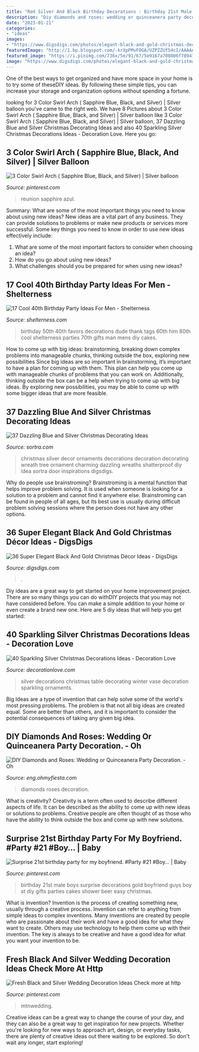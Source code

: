```yaml
---
title: "Red Silver And Black Birthday Decorations : Birthday 21st Male Boys Surprise Decorations Gold Boyfriend Guys Boy St Diy Gifts Parties Cakes Shower Beer Easy Christmas"
description: "Diy diamonds and roses: wedding or quinceanera party decoration."
date: "2023-01-21"
categories:
- "ideas"
images:
- "https://www.digsdigs.com/photos/elegant-black-and-gold-christmas-decor-ideas-10-554x708.jpg"
featuredImage: "http://1.bp.blogspot.com/-krXpPMvFOGA/UZPZZUf54cI/AAAAAAAAwUM/-k6LybCR760/s640/decsalonrosasbrillantes.jpg"
featured_image: "https://i.pinimg.com/736x/5e/91/67/5e9167a708806f7894142740a70e3178--st-birthday-parties-birthday-party-ideas.jpg"
image: "https://www.digsdigs.com/photos/elegant-black-and-gold-christmas-decor-ideas-10-554x708.jpg"
---
```



One of the best ways to get organized and have more space in your home is to try some of theseDIY ideas. By following these simple tips, you can increase your storage and organization options without spending a fortune.

	

		
looking for 3 Color Swirl Arch ( Sapphire Blue, Black, and Silver) | Silver balloon you've came to the right web. We have 8 Pictures about 3 Color Swirl Arch ( Sapphire Blue, Black, and Silver) | Silver balloon like 3 Color Swirl Arch ( Sapphire Blue, Black, and Silver) | Silver balloon, 37 Dazzling Blue and Silver Christmas Decorating Ideas and also 40 Sparkling Silver Christmas Decorations Ideas - Decoration Love. Here you go:
		
    
## 3 Color Swirl Arch ( Sapphire Blue, Black, And Silver) | Silver Balloon

<img loading=lazy src="https://i.pinimg.com/736x/1b/c1/2c/1bc12c9f29f56f12b96738e3441e8200--swirls-arches.jpg" onerror="this.onerror=null;this.src='https://tse4.mm.bing.net/th?id=OIP.wgKgNx2NA5qeVZ3uxBxmiQHaJ3&amp;pid=15.1';" alt="3 Color Swirl Arch ( Sapphire Blue, Black, and Silver) | Silver balloon">

_Source: pinterest.com_

>reunion sapphire azul. 

	

Summary: What are some of the most important things you need to know about using new ideas?
New ideas are a vital part of any business. They can provide solutions to problems or make new products or services more successful. Some key things you need to know in order to use new ideas effectively include:
1. What are some of the most important factors to consider when choosing an idea?
2. How do you go about using new ideas?
3. What challenges should you be prepared for when using new ideas?

    
## 17 Cool 40th Birthday Party Ideas For Men - Shelterness

<img loading=lazy src="http://i.shelterness.com/2017/02/07-vintage-dude-thank-tags-for-party-favors.jpg" onerror="this.onerror=null;this.src='https://tse3.mm.bing.net/th?id=OIP.Ne2XOytjrLigGekK1BxSpwHaJ4&amp;pid=15.1';" alt="17 Cool 40th Birthday Party Ideas For Men - Shelterness">

_Source: shelterness.com_

>birthday 50th 40th favors decorations dude thank tags 60th him 80th cool shelterness parties 70th gifts man mens diy cakes. 

	

How to come up with big ideas: brainstorming, breaking down complex problems into manageable chunks, thinking outside the box, exploring new possibilities
Since big ideas are so important in brainstorming, it’s important to have a plan for coming up with them. This plan can help you come up with manageable chunks of problems that you can work on. Additionally, thinking outside the box can be a help when trying to come up with big ideas. By exploring new possibilities, you may be able to come up with some bigger ideas that are more feasible.

    
## 37 Dazzling Blue And Silver Christmas Decorating Ideas

<img loading=lazy src="https://www.sortra.com/wp-content/uploads/2014/12/christmas-silver-blue-decor11.jpg" onerror="this.onerror=null;this.src='https://tse4.mm.bing.net/th?id=OIP.OGPs_-TmzSmN7rJAVTeXLQHaJ4&amp;pid=15.1';" alt="37 Dazzling Blue and Silver Christmas Decorating Ideas">

_Source: sortra.com_

>christmas silver decor ornaments decorations decoration decorating wreath tree ornament charming dazzling wreaths shatterproof diy idea sortra door inspirations digsdigs. 

	

Why do people use brainstroming?
Brainstroming is a mental function that helps improve problem solving. It is used when someone is looking for a solution to a problem and cannot find it anywhere else. Brainstroming can be found in people of all ages, but its best use is usually during difficult problem solving sessions where the person does not have any other options.

    
## 36 Super Elegant Black And Gold Christmas Décor Ideas - DigsDigs

<img loading=lazy src="https://www.digsdigs.com/photos/elegant-black-and-gold-christmas-decor-ideas-10-554x708.jpg" onerror="this.onerror=null;this.src='https://tse2.mm.bing.net/th?id=OIP.N9Ga21xfhx13-G-rZ6usaAHaJd&amp;pid=15.1';" alt="36 Super Elegant Black And Gold Christmas Décor Ideas - DigsDigs">

_Source: digsdigs.com_

>. 

	

Diy ideas are a great way to get started on your home improvement project. There are so many things you can do withDIY projects that you may not have considered before. You can make a simple addition to your home or even create a brand new one. Here are 5 diy ideas that will help you get started:

    
## 40 Sparkling Silver Christmas Decorations Ideas - Decoration Love

<img loading=lazy src="http://www.decorationlove.com/wp-content/uploads/2016/10/Silver-Table-Decorations.jpg" onerror="this.onerror=null;this.src='https://tse3.mm.bing.net/th?id=OIP._0DyI9z6NupsgxVH_Z8yowHaLE&amp;pid=15.1';" alt="40 Sparkling Silver Christmas Decorations Ideas - Decoration Love">

_Source: decorationlove.com_

>silver decorations christmas table decorating winter vase decoration sparkling ornaments. 

	

Big Ideas are a type of invention that can help solve some of the world's most pressing problems. The problem is that not all big ideas are created equal. Some are better than others, and it is important to consider the potential consequences of taking any given big idea.

    
## DIY Diamonds And Roses: Wedding Or Quinceanera Party Decoration. - Oh

<img loading=lazy src="http://1.bp.blogspot.com/-krXpPMvFOGA/UZPZZUf54cI/AAAAAAAAwUM/-k6LybCR760/s640/decsalonrosasbrillantes.jpg" onerror="this.onerror=null;this.src='https://tse3.mm.bing.net/th?id=OIP.Oew9lDrCKOIE8_5QSfEbFwAAAA&amp;pid=15.1';" alt="DIY Diamonds and Roses: Wedding or Quinceanera Party Decoration. - Oh">

_Source: eng.ohmyfiesta.com_

>diamonds roses decoration. 

	

What is creativity?
Creativity is a term often used to describe different aspects of life. It can be described as the ability to come up with new ideas or solutions to problems. Creative people are often thought of as those who have the ability to think outside the box and come up with new solutions.

    
## Surprise 21st Birthday Party For My Boyfriend. #Party #21 #Boy… | Baby

<img loading=lazy src="https://i.pinimg.com/736x/5e/91/67/5e9167a708806f7894142740a70e3178--st-birthday-parties-birthday-party-ideas.jpg" onerror="this.onerror=null;this.src='https://tse3.mm.bing.net/th?id=OIP.9rMAd2PxRDq8KXfCalAQpAHaJ3&amp;pid=15.1';" alt="Surprise 21st birthday party for my boyfriend. #Party #21 #Boy… | Baby">

_Source: pinterest.com_

>birthday 21st male boys surprise decorations gold boyfriend guys boy st diy gifts parties cakes shower beer easy christmas. 

	

What is invention?
Invention is the process of creating something new, usually through a creative process. Invention can refer to anything from simple ideas to complex inventions. Many inventions are created by people who are passionate about their work and have a good idea for what they want to create. Others may use technology to help them come up with their invention. The key is always to be creative and have a good idea for what you want your invention to be.

    
## Fresh Black And Silver Wedding Decoration Ideas Check More At Http

<img loading=lazy src="https://i.pinimg.com/736x/e6/0d/0e/e60d0ee3d7ff49af1f4813d8cd7bd4be.jpg" onerror="this.onerror=null;this.src='https://tse3.mm.bing.net/th?id=OIP.HBY4zJdCuHOivS1sntYbSgHaJ3&amp;pid=15.1';" alt="Fresh Black and Silver Wedding Decoration Ideas Check more at http">

_Source: pinterest.com_

>mtnwedding. 

	

Creative ideas can be a great way to change the course of your day, and they can also be a great way to get inspiration for new projects. Whether you're looking for new ways to approach art, design, or everyday tasks, there are plenty of creative ideas out there waiting to be explored. So don't wait any longer, start exploring!

